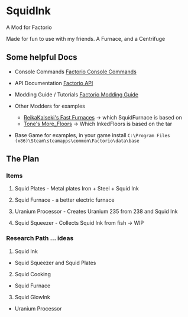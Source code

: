 # SquidInk

A Mod for Factorio

Made for fun to use with my friends. A Furnace, and a Centrifuge

## Some helpful Docs

- Console Commands
[Factorio Console Commands](https://wiki.factorio.com/Console)

- API Documentation
[Factorio API](https://lua-api.factorio.com/latest/)

- Modding Guide / Tutorials
[Factorio Modding Guide](https://wiki.factorio.com/Modding)

- Other Modders for examples
  - [ReikaKalseki's Fast Furnaces](https://github.com/ReikaKalseki/FastFurnaces) -> which SquidFurnace is based on
  - [Tone's More_Floors](https://mods.factorio.com/mod/More_Floors) -> Which InkedFloors is based on the tar

- Base Game for examples, in your game install
`C:\Program Files (x86)\Steam\steamapps\common\Factorio\data\base`



## The Plan

### Items

1. Squid Plates - Metal plates Iron + Steel + Squid Ink

2. Squid Furnace - a better electric furnace

3. Uranium Processor - Creates Uranium 235 from 238 and Squid Ink

4. Squid Squeezer - Collects Squid Ink from fish -> WIP

### Research Path ... ideas

1. Squid Ink

  - Squid Squeezer and Squid Plates

2. Squid Cooking

  - Squid Furnace
  
3. Squid GlowInk

  - Uranium Processor
